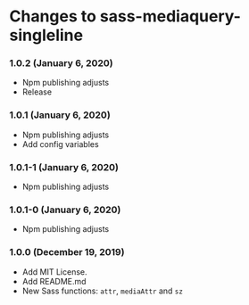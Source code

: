 # Changes to sass-mediaquery-singleline

### 1.0.2 (January 6, 2020)

* Npm publishing adjusts
* Release

### 1.0.1 (January 6, 2020)

* Npm publishing adjusts
* Add config variables

### 1.0.1-1 (January 6, 2020)

* Npm publishing adjusts

### 1.0.1-0 (January 6, 2020)

* Npm publishing adjusts

### 1.0.0 (December 19, 2019)

* Add MIT License.
* Add README.md
* New Sass functions: `attr`, `mediaAttr` and `sz`
